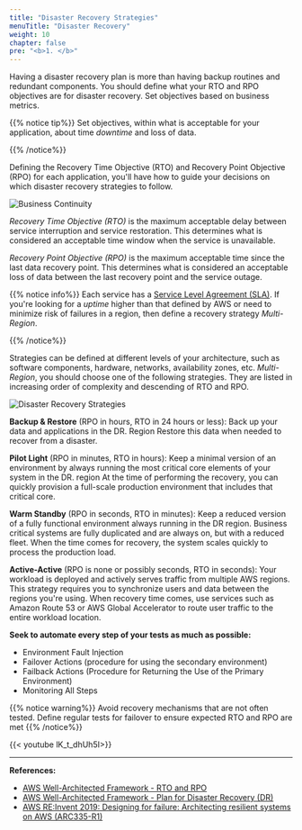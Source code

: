 ```yaml
---
title: "Disaster Recovery Strategies"
menuTitle: "Disaster Recovery"
weight: 10
chapter: false
pre: "<b>1. </b>"
---
```


Having a disaster recovery plan is more than having backup routines and redundant components. You should define what your RTO and RPO objectives are for disaster recovery. Set objectives based on business metrics.

{{% notice tip%}} <i class="fas fa-lightbulb"></i>
Set objectives, within what is acceptable for your application, about time *downtime* and loss of data.

{{% /notice%}}

Defining the Recovery Time Objective (RTO) and Recovery Point Objective (RPO) for each application, you'll have how to guide your decisions on which disaster recovery strategies to follow.

![Business Continuity](/images/rto-rpo.png)

*Recovery Time Objective (RTO)* is the maximum acceptable delay between service interruption and service restoration. This determines what is considered an acceptable time window when the service is unavailable.

*Recovery Point Objective (RPO)* is the maximum acceptable time since the last data recovery point. This determines what is considered an acceptable loss of data between the last recovery point and the service outage.

{{% notice info%}} <i class="fas fa-lightbulb"></i>
Each service has a [Service Level Agreement (SLA)](https://aws.amazon.com/legal/service-level-agreements/). If you're looking for a *uptime* higher than that defined by AWS or need to minimize risk of failures in a region, then define a recovery strategy *Multi-Region*.

{{% /notice%}}

Strategies can be defined at different levels of your architecture, such as software components, hardware, networks, availability zones, etc. *Multi-Region*, you should choose one of the following strategies. They are listed in increasing order of complexity and descending of RTO and RPO.

![Disaster Recovery Strategies](/images/dr-multi-region.png)

**Backup & Restore** (RPO in hours, RTO in 24 hours or less): Back up your data and applications in the DR. Region Restore this data when needed to recover from a disaster.

**Pilot Light** (RPO in minutes, RTO in hours): Keep a minimal version of an environment by always running the most critical core elements of your system in the DR. region At the time of performing the recovery, you can quickly provision a full-scale production environment that includes that critical core.

**Warm Standby** (RPO in seconds, RTO in minutes): Keep a reduced version of a fully functional environment always running in the DR region. Business critical systems are fully duplicated and are always on, but with a reduced fleet. When the time comes for recovery, the system scales quickly to process the production load.

**Active-Active** (RPO is none or possibly seconds, RTO in seconds): Your workload is deployed and actively serves traffic from multiple AWS regions. This strategy requires you to synchronize users and data between the regions you're using. When recovery time comes, use services such as Amazon Route 53 or AWS Global Accelerator to route user traffic to the entire workload location.

**Seek to automate every step of your tests as much as possible:**<br>

*   Environment Fault Injection<br>
*   Failover Actions (procedure for using the secondary environment)<br>
*   Failback Actions (Procedure for Returning the Use of the Primary Environment)<br>
*   Monitoring All Steps<br>

{{% notice warning%}} <i class="fas fa-dragon"></i>
Avoid recovery mechanisms that are not often tested. Define regular tests for failover to ensure expected RTO and RPO are met
{{% /notice%}}

{{< youtube lK_t_dhUh5I>}}

---
**References:**

- [AWS Well-Architected Framework - RTO and RPO](https://docs.aws.amazon.com/wellarchitected/latest/reliability-pillar/disaster-recovery-dr-objectives.html)
- [AWS Well-Architected Framework - Plan for Disaster Recovery (DR)](https://docs.aws.amazon.com/wellarchitected/latest/reliability-pillar/plan-for-disaster-recovery-dr.html)
- [AWS RE:Invent 2019: Designing for failure: Architecting resilient systems on AWS (ARC335-R1)](https://www.youtube.com/watch?v=BJVzwaTiOdk)
